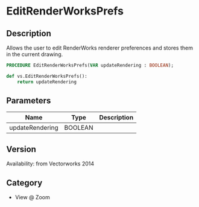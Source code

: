 # EditRenderWorksPrefs

## Description
Allows the user to edit RenderWorks renderer preferences and stores them in the current drawing.

```pascal
PROCEDURE EditRenderWorksPrefs(VAR updateRendering : BOOLEAN);
```

```python
def vs.EditRenderWorksPrefs():
    return updateRendering
```

## Parameters
|Name|Type|Description|
|---|---|---|
|updateRendering|BOOLEAN|   |

## Version
Availability: from Vectorworks 2014

## Category
* View @ Zoom

